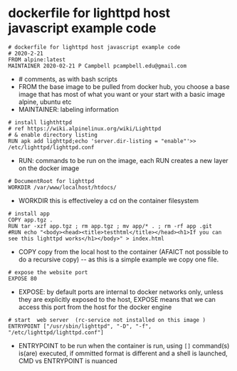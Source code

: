 # dockerfile for lighttpd host javascript example code 
```
# dockerfile for lighttpd host javascript example code 
# 2020-2-21
FROM alpine:latest
MAINTAINER 2020-02-21 P Campbell pcampbell.edu@gmail.com
```
* \# comments, as with bash scripts
* FROM the base image to be pulled from docker hub,  you choose a base image that has most of what you want or your start with a basic image alpine, ubuntu etc
* MAINTAINER: labeling information
```
# install lighthttpd
# ref https://wiki.alpinelinux.org/wiki/Lighttpd
# & enable directory listing
RUN apk add lighttpd;echo 'server.dir-listing = "enable"'>> /etc/lighttpd/lighttpd.conf 
``` 
* RUN: commands to be run on the image, each RUN creates a new layer on the docker image
```
# DocumentRoot for lighttpd
WORKDIR /var/www/localhost/htdocs/
```
* WORKDIR this is effectiveley a cd on the container filesystem
```
# install app
COPY app.tgz .
RUN tar -xzf app.tgz ; rm app.tgz ; mv app/* . ; rm -rf app .git
#RUN echo "<body><head><title>testhtml</title></head><h1>If you can see this lighttpd works</h1></body>" > index.html
```
* COPY copy from the local host to the container (AFAICT not possible to do a recursive copy) -- as this is a simple example we copy one file.

```
# expose the website port
EXPOSE 80
```
* EXPOSE: by default ports are internal to docker networks only, unless they are explicitly exposed to the host, EXPOSE means that we can access this port from the host for the docker engine
```
# start  web server  (rc-service not installed on this image )
ENTRYPOINT ["/usr/sbin/lighttpd", "-D", "-f", "/etc/lighttpd/lighttpd.conf"]
```
* ENTRYPOINT to be run when the container is run, using `[]` command(s) is(are) executed, if ommitted format is different and a shell is launched, CMD vs ENTRYPOINT is nuanced


